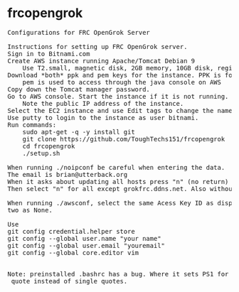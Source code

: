 # frcopengrok
<pre>
Configurations for FRC OpenGrok Server

Instructions for setting up FRC OpenGrok server.
Sign in to Bitnami.com
Create AWS instance running Apache/Tomcat Debian 9
	Use T2.small, magnetic disk, 2GB memory, 10GB disk, region us-east-1 
Download *both* ppk and pem keys for the instance. PPK is for putty.
	pem is used to access through the java console on AWS 
Copy down the Tomcat manager password. 
Go to AWS console. Start the instance if it is not running. 
	Note the public IP address of the instance.
Select the EC2 instance and use Edit tags to change the name to frcgrok-tomcat-be
Use putty to login to the instance as user bitnami. 
Run commands:
	sudo apt-get -q -y install git
	git clone https://github.com/ToughTechs151/frcopengrok
	cd frcopengrok
	./setup.sh

When running ./noipconf be careful when entering the data.
The email is brian@utterback.org
When it asks about updating all hosts press "n" (no return)
Then select "n" for all except grokfrc.ddns.net. Also without return.

When running ./awsconf, select the same Acess Key ID as displayed. Enter the Secret key. Leave the other
two as None.

Use 
git config credential.helper store
git config --global user.name "your name" 
git config --global user.email "youremail" 
git config --global core.editor vim


Note: preinstalled .bashrc has a bug. Where it sets PS1 for xterms, the part aboue debian_chroot is in double 
 quote instead of single quotes. 

</pre>
